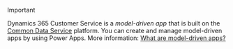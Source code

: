 > [!IMPORTANT]
> Dynamics 365 Customer Service is a *model-driven app* that is built on the [Common Data Service](https://docs.microsoft.com/powerapps/maker/common-data-service/data-platform-intro) platform. You can create and manage model-driven apps by using Power Apps. More information: [What are model-driven apps?](https://docs.microsoft.com/powerapps/maker/model-driven-apps/model-driven-app-overview)
